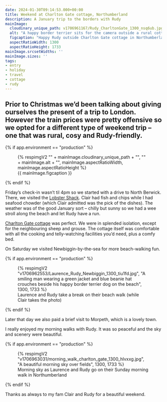 ```yaml
---
date: 2024-01-30T09:14:53.000+00:00
title: Weekend at Charlton Gate cottage, Northumberland
description: A January trip to the borders with Rudy
mainImage:
  cloudinary_unique_path: v1706961167/Rudy_CharltonGate_1300_nsq6ub.jpg
  alt: "A happy border terrier sits for the camera outside a rural cottage"
  figcaption: "Happy Rudy outside Charlton Gate cottage in Northumberland"
  aspectRatioWidth: 1300
  aspectRatioHeight: 1733
mainImage.srcsetWidths: ''
mainImage.sizes: ''
tags:
- entry
- holiday
- travel
- cottage
- rudy
---
```

Prior to Christmas we’d been talking about giving ourselves the present of a trip to London. However the train prices were pretty offensive so we opted for a different type of weekend trip – one that was rural, cosy and Rudy-friendly.
---

{% if app.environment == "production" %}
<figure>
  {% respimgV2
    "" + mainImage.cloudinary_unique_path + "",
    "" + mainImage.alt + "",
    mainImage.aspectRatioWidth,
    mainImage.aspectRatioHeight
  %}
  <figcaption>{{ mainImage.figcaption }}</figcaption>
</figure>
{% endif %}

Friday’s check-in wasn’t til 4pm so we started with a drive to North Berwick. There, we visited the [Lobster Shack](https://www.lobstershack.co.uk). Clair had fish and chips while I had seafood chowder (which Clair admitted was the pick of the dishes). The weather was of the good January sort – chilly but sunny so we had a wee stroll along the beach and let Rudy have a run.

[Charlton Gate cottage](https://www.airbnb.co.uk/rooms/51219157?source_impression_id=p3_1706962399_4Fe%2BGwkjVw%2BncR1l) was perfect. We were in splended isolation, except for the neighbouring sheep and grouse. The cottage itself was comfortable with all the cooking and telly-watching facilities you’d need, plus a comfy bed.

On Saturday we visited Newbiggin-by-the-sea for more beach-walking fun.

{% if app.environment == "production" %}
<figure>
  {% respimgV2
    "v1706962553/Laurence_Rudy_Newbiggin_1300_tiu1fd.jpg",
    "A smiling man wearing a green jacket and blue beanie hat crouches beside his happy border terrier dog on the beach",
    1300,
    1733
  %}
  <figcaption>Laurence and Rudy take a break on their beach walk (while Clair takes the photo)</figcaption>
</figure>
{% endif %}

Later that day we also paid a brief visit to Morpeth, which is a lovely town.

I really enjoyed my morning walks with Rudy. It was so peaceful and the sky and scenery were beautiful.

{% if app.environment == "production" %}
<figure>
  {% respimgV2
    "v1706963031/morning_walk_charlton_gate_1300_hlvxxg.jpg",
    "A beautiful morning sky over fields",
    1300,
    1733
  %}
  <figcaption>Morning sky as Laurence and Rudy go on their Sunday morning walk in Northumberland</figcaption>
</figure>
{% endif %}

Thanks as always to my fam Clair and Rudy for a beautiful weekend.
